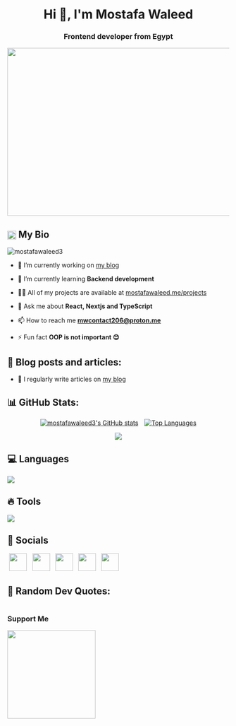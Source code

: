 <h1 align="center">Hi 👋, I'm Mostafa Waleed</h1>
<h3 align="center">Frontend developer from Egypt</h3>

<img src="https://www.notion.so/image/https%3A%2F%2Fmedia.giphy.com%2Fmedia%2FNKEt9elQ5cR68%2Fgiphy.gif?table=block&id=8040157e-b61b-416f-9cfd-9838a230cd16&spaceId=dcad0fcd-8107-4abc-96f3-a3773aad8ad8&userId=97a6ed62-86f5-4502-9a5a-b14185b7c554&cache=v2"  width="2000" height="380">

## <img class="emoji" title=":bowtie:" alt=":bowtie:" src="https://github.githubassets.com/images/icons/emoji/bowtie.png" height="20" width="20" align="absmiddle"> My Bio

 <p align="left"> <img src="https://komarev.com/ghpvc/?username=mostafawaleed3&label=Profile%20views&color=0e75b6&style=flat" alt="mostafawaleed3" /> </p>
 
- 🔭 I’m currently working on [my blog](https://mostafawaleed.me/blog)

- 🌱 I’m currently learning **Backend development**

- 👨‍💻 All of my projects are available at [mostafawaleed.me/projects](https://mostafawaleed.me/projects)

- 💬 Ask me about **React, Nextjs and TypeScript**

- 📫 How to reach me **mwcontact206@proton.me**

- ⚡ Fun fact **OOP is not important 😊**

## 💌 Blog posts and articles:

- 📝 I regularly write articles on [my blog](https://mostafawaleed.me/blog)

## 📊 GitHub Stats:

<p align="left" style="display: flex; justify-content:center; align-item: center; gap: 1em;">
<a href="http://www.github.com/mostafawaleed3" ><img src="https://github-readme-stats.vercel.app/api?username=mostafawaleed3&show_icons=true&hide=&count_private=true&title_color=ec4899&text_color=ffffff&icon_color=ec4899&bg_color=1c1917&hide_border=true&show_icons=true" alt="mostafawaleed3's GitHub stats" /></a>
<a href="https://github.com/mostafawaleed3" align="left"><img src="https://github-readme-stats.vercel.app/api/top-langs/?username=mostafawaleed3&langs_count=9&title_color=ec4899&text_color=ffffff&icon_color=ec4899&bg_color=1c1917&hide_border=true&locale=en&layout=compact&custom_title=Top%20%Languages" alt="Top Languages" /></a>
</p>

<div style="display: flex;">
<a href="http://www.github.com/mostafawaleed3" style="margin-inline:auto;"><img src="https://github-readme-streak-stats.herokuapp.com/?user=mostafawaleed3&stroke=ffffff&background=1c1917&ring=ec4899&fire=ec4899&currStreakNum=ffffff&currStreakLabel=ec4899&sideNums=ffffff&sideLabels=ffffff&dates=ffffff&hide_border=true" /></a>
</div>

## 💻 Languages

<img src="https://skillicons.dev/icons?i=html,css,js,ts,react,nextjs,redux,nodejs,bootstrap,tailwind,webpack,jest,pug,styledcomponents,materialui,sass,regex,powershell,md" style="max-width: 100%;">

## 🔥 Tools

<img src="https://skillicons.dev/icons?i=figma,vscode,codepen,cloudflare,wordpress,git,github,vercel,stackoverflow" style="max-width: 100%;">

## 🎈 Socials

<p align="left">
<a style="margin-inline: .3em" href="https://www.codepen.io/mostafawaleed3" target="_blank" rel="noreferrer"><img src="https://skillicons.dev/icons?i=codepen" width="40" height="40" /></a>
<a style="margin-inline: .3em" href="https://github.com/mostafawaleed3" target="_blank" rel="noreferrer"><img src="https://skillicons.dev/icons?i=github" width="40" height="40" /></a>
<a style="margin-inline: .3em" href="https://www.linkedin.com/in/mostafa-waleed-b06034217/" target="_blank" rel="noreferrer"><img src="https://skillicons.dev/icons?i=linkedin" width="40" height="40" /></a>
<a style="margin-inline: .3em" href="https://twitter.com/MostafaAmr206" target="_blank" rel="noreferrer"><img src="https://skillicons.dev/icons?i=twitter" width="40" height="40" /></a>
<a style="margin-inline: .3em" href="https://mostafawaleed.me/feed.xml" target="_blank" rel="noreferrer"><img src="https://raw.githubusercontent.com/danielcranney/readme-generator/main/public/icons/socials/rss.svg" width="40" height="40" /></a> 
</p>

## 💠 Random Dev Quotes:

<p style="display: flex">
<a style="margin-inline: auto" target="_blank" rel="noopener noreferrer nofollow" href="https://camo.githubusercontent.com/bbe13f3004e2eb0964f3957b6581b5d01acbac30e25bf6c52cc5ebe7a80d4170/68747470733a2f2f71756f7465732d6769746875622d726561646d652e76657263656c2e6170702f6170693f747970653d686f72697a6f6e74616c267468656d653d746f6b796f6e69676874"><img src="https://camo.githubusercontent.com/bbe13f3004e2eb0964f3957b6581b5d01acbac30e25bf6c52cc5ebe7a80d4170/68747470733a2f2f71756f7465732d6769746875622d726561646d652e76657263656c2e6170702f6170693f747970653d686f72697a6f6e74616c267468656d653d746f6b796f6e69676874" alt="" data-canonical-src="https://quotes-github-readme.vercel.app/api?type=horizontal&amp;theme=tokyonight" style="max-width: 100%;"></a>
</p>

### Support Me

<a href="https://www.buymeacoffee.com/mostafawaleed"><img src="https://cdn.buymeacoffee.com/buttons/v2/default-yellow.png" width="200" />
</a>
